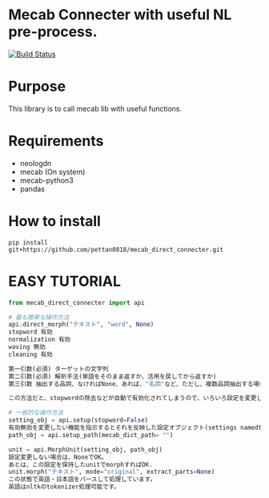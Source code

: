 # Mecab Connecter with useful NL pre-process.
[![Build Status](https://travis-ci.org/pettan0818/mecab_direct_connecter.svg?branch=api_rearrange)](https://travis-ci.org/pettan0818/mecab_direct_connecter)
# Purpose
This library is to call mecab lib with useful functions.

# Requirements
* neologdn
* mecab (On system)
* mecab-python3
* pandas

# How to install
```shell
pip install git+https://github.com/pettan0818/mecab_direct_connecter.git
```

# EASY TUTORIAL
```python
from mecab_direct_connecter import api

# 最も簡単な操作方法
api.direct_morph("テキスト", "word", None)
stopword 有効
normalization 有効
waving 無効
cleaning 有効

第一引数(必須) ターゲットの文字列
第二引数(必須) 解析手法(単語をそのまま返すか、活用を戻してから返すか)
第三引数 抽出する品詞、なければNone、あれば、"名詞"など、ただし、複数品詞抽出する場合、リストで渡す。

この方法だと、stopwordの除去などが自動で有効化されてしまうので、いろいろ設定を変更したい場合めんどいです。

# 一般的な操作方法
setting_obj = api.setup(stopword=False)
有効無効を変更したい機能を指示するとそれを反映した設定オブジェクト(settings namedtuple)が返ってきます。
path_obj = api.setup_path(mecab_dict_path= "")

unit = api.MorphUnit(setting_obj, path_obj)
設定変更しない場合は、NoneでOK。
あとは、この設定を保持したunitでmorphすればOK.
unit.morph("テキスト", mode="original", extract_parts=None)
この状態で英語・日本語をパースして処理しています。
英語はnltkのtokenizer処理可能です。
```
